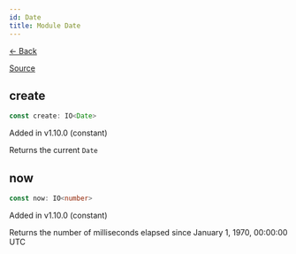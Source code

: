```yaml
---
id: Date
title: Module Date
---
```


[← Back](.)

[Source](https://github.com/gcanti/fp-ts/blob/master/src/Date.ts)

## create

```ts
const create: IO<Date>
```

Added in v1.10.0 (constant)

Returns the current `Date`

## now

```ts
const now: IO<number>
```

Added in v1.10.0 (constant)

Returns the number of milliseconds elapsed since January 1, 1970, 00:00:00 UTC
